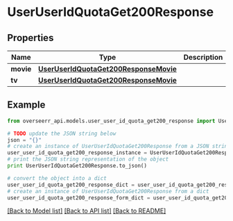 # UserUserIdQuotaGet200Response


## Properties
Name | Type | Description | Notes
------------ | ------------- | ------------- | -------------
**movie** | [**UserUserIdQuotaGet200ResponseMovie**](UserUserIdQuotaGet200ResponseMovie.md) |  | [optional] 
**tv** | [**UserUserIdQuotaGet200ResponseMovie**](UserUserIdQuotaGet200ResponseMovie.md) |  | [optional] 

## Example

```python
from overseerr_api.models.user_user_id_quota_get200_response import UserUserIdQuotaGet200Response

# TODO update the JSON string below
json = "{}"
# create an instance of UserUserIdQuotaGet200Response from a JSON string
user_user_id_quota_get200_response_instance = UserUserIdQuotaGet200Response.from_json(json)
# print the JSON string representation of the object
print UserUserIdQuotaGet200Response.to_json()

# convert the object into a dict
user_user_id_quota_get200_response_dict = user_user_id_quota_get200_response_instance.to_dict()
# create an instance of UserUserIdQuotaGet200Response from a dict
user_user_id_quota_get200_response_form_dict = user_user_id_quota_get200_response.from_dict(user_user_id_quota_get200_response_dict)
```
[[Back to Model list]](../README.md#documentation-for-models) [[Back to API list]](../README.md#documentation-for-api-endpoints) [[Back to README]](../README.md)


